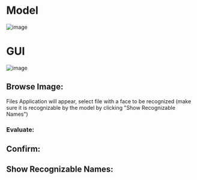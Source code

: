 # Model
![image](https://github.com/kcoats4024/Facial-Detection-and-Recognition/assets/112397460/6e2065ef-30b8-429d-9ac5-4d5ead23c59c)


# GUI
![image](https://github.com/kcoats4024/Facial-Detection-and-Recognition/assets/112397460/000a6b5a-49ff-43e6-92d3-d52804f9344f)
## Browse Image:
Files Application will appear, select file with a face to be recognized (make sure it is recognizable by the model by clicking "Show Recognizable Names")

### Evaluate:
## Confirm:
## Show Recognizable Names:
